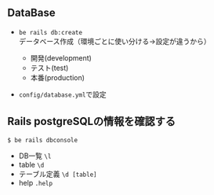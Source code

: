 ## DataBase
- `be rails db:create`  
データベース作成（環境ごとに使い分ける→設定が違うから）
    - 開発(development)
    - テスト(test) 
    - 本番(production)

- `config/database.yml`で設定

## Rails postgreSQLの情報を確認する
`$ be rails dbconsole`
- DB一覧
`\l`
- table
`\d`
- テーブル定義
`\d [table]`
- help
`.help`


